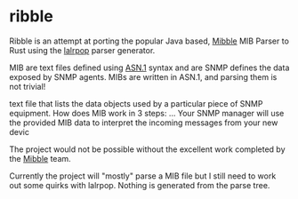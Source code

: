 # ribble
Ribble is an attempt at porting the popular Java based, [Mibble](https://www.mibble.org/) MIB Parser to Rust using the [lalrpop](https://github.com/lalrpop/lalrpop) parser generator.

MIB are text files defined using [ASN.1](https://www.oss.com/asn1/resources/asn1-made-simple/introduction.html) syntax and are  SNMP defines the data exposed by SNMP agents. MIBs are written in ASN.1, and parsing them is not trivial!

 text file that lists the data objects used by a particular piece of SNMP equipment. How does MIB work in 3 steps: ... Your SNMP manager will use the provided MIB data to interpret the incoming messages from your new devic

The project would not be possible without the excellent work completed by the [Mibble](https://www.mibble.org) team.

Currently the project will "mostly" parse a MIB file but I still need to work out some quirks with lalrpop.   Nothing is generated from the parse tree.
